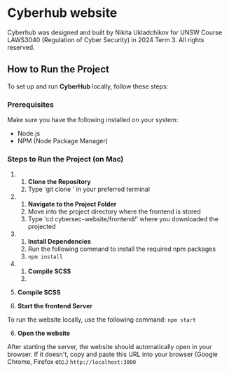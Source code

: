 # Cyberhub website

Cyberhub was designed and built by Nikita Ukladchikov for UNSW Course LAWS3040 (Regulation of Cyber Security) in 2024 Term 3. All rights reserved.

## How to Run the Project

To set up and run **CyberHub** locally, follow these steps:

### Prerequisites
Make sure you have the following installed on your system:
- Node.js
- NPM (Node Package Manager)

### Steps to Run the Project (on Mac)

  1. 1. **Clone the Repository**
     2. Type 'git clone <repository-url>' in your preferred terminal
  2. 1. **Navigate to the Project Folder**
     2. Move into the project directory where the frontend is stored
     3. Type 'cd cybersec-website/frontend/' where you downloaded the projected
  3. 1. **Install Dependencies**
     2. Run the following command to install the required npm packages
     3. `npm install`
  4. 1. **Compile SCSS**
     2. 



  4. **Compile SCSS**

  5. **Start the frontend Server**

  To run the website locally, use the following command:
  `npm start`

  6. **Open the website**

  After starting the server, the website should automatically open in your browser. If it doesn't, copy and paste this URL into your browser (Google Chrome, Firefox etc.)
  `http://localhost:3000`
  
